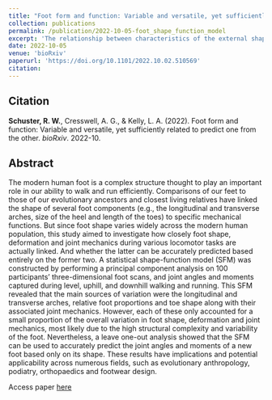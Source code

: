 ```yaml
---
title: "Foot form and function: Variable and versatile, yet sufficiently related to predict one from the other"
collection: publications
permalink: /publication/2022-10-05-foot_shape_function_model
excerpt: 'The relationship between characteristics of the external shape of healthy human feet and their mechanical interaction with the ground during locomotion was investigated by constructing a statistical shape-function model.'
date: 2022-10-05
venue: 'bioRxiv'
paperurl: 'https://doi.org/10.1101/2022.10.02.510569'
citation: 
---
```

## Citation
**Schuster, R. W.**, Cresswell, A. G., & Kelly, L. A. (2022). Foot form and function: Variable and versatile, yet sufficiently related to predict one from the other. *bioRxiv*. 2022-10.

## Abstract  
The modern human foot is a complex structure thought to play an important role in our ability to walk and run efficiently. Comparisons of our feet to those of our evolutionary ancestors and closest living relatives have linked the shape of several foot components (e.g., the longitudinal and transverse arches, size of the heel and length of the toes) to specific mechanical functions. But since foot shape varies widely across the modern human population, this study aimed to investigate how closely foot shape, deformation and joint mechanics during various locomotor tasks are actually linked. And whether the latter can be accurately predicted based entirely on the former two. A statistical shape-function model (SFM) was constructed by performing a principal component analysis on 100 participants’ three-dimensional foot scans, and joint angles and moments captured during level, uphill, and downhill walking and running. This SFM revealed that the main sources of variation were the longitudinal and transverse arches, relative foot proportions and toe shape along with their associated joint mechanics. However, each of these only accounted for a small proportion of the overall variation in foot shape, deformation and joint mechanics, most likely due to the high structural complexity and variability of the foot. Nevertheless, a leave one-out analysis showed that the SFM can be used to accurately predict the joint angles and moments of a new foot based only on its shape. These results have implications and potential applicability across numerous fields, such as evolutionary anthropology, podiatry, orthopaedics and footwear design.  
  
  
Access paper [here](https://doi.org/10.1101/2022.10.02.510569)
